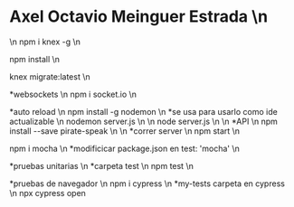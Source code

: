 # Axel Octavio Meinguer Estrada \n

\n
npm i knex -g \n

npm install \n

knex migrate:latest \n

*websockets \n
npm i socket.io \n

*auto reload \n
npm install -g nodemon \n
*se usa para usarlo como ide actualizable \n
 nodemon server.js \n
\n
node server.js \n
\n
*API \n
npm install --save pirate-speak \n
\n
*correr server \n
npm start \n

npm i mocha \n
*modificicar package.json en test: 'mocha' \n

*pruebas unitarias \n
*carpeta test \n
npm test \n

*pruebas de navegador \n
npm i cypress \n
*my-tests carpeta en cypress \n
npx cypress open